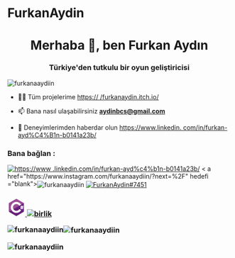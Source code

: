 # FurkanAydin
<h1 align="center">Merhaba 👋, ben Furkan Aydın</h1>
<h3 align="center">Türkiye'den tutkulu bir oyun geliştiricisi</h3>

<p align="left"> <img src= "https://komarev.com/ghpvc/?username=furkanaaydiin&label=Profile%20views&color=0e75b6&style=flat" alt="furkanaaydiin" /> </p>

- 👨‍💻 Tüm projelerime [https:// /furkanaydin.itch.io/](https://furkanaydin.itch.io/)

- 📫 Bana nasıl ulaşabilirsiniz **aydinbcs@gmail.com**

- 📄 Deneyimlerimden haberdar olun [https://www.linkedin. com/in/furkan-ayd%C4%B1n-b0141a23b/](https://www.linkedin.com/in/furkan-ayd%C4%B1n-b0141a23b/)

<h3 align="left">Bana bağlan :</h3>
<p align="left">
<a href="https://linkedin.com/in/https://www.linkedin.com/in/furkan-ayd%C4%B1n-b0141a23b/" target="blank"><img align="center " src="https://raw.githubusercontent.com/rahuldkjain/github-profile-readme-generator/master/src/images/icons/Social/linked-in-alt.svg" alt="https://www .linkedin.com/in/furkan-ayd%c4%b1n-b0141a23b/" height="30" width="40" /></a> <
a href="https://www.instagram.com/furkanaaydiin/?next=%2F" hedefi ="blank"><img align="center" src="https://raw.githubusercontent.com/rahuldkjain/github-profile-readme-generator/master/src/images/icons/Social/instagram.svg" alt ="furkanaaydiin" height="30" width="40" /></a>
<a href="https://discords.com/templates/users/992422684598218792" target="blank"><img align="center" src="https://raw.githubusercontent.com/rahuldkjain/github-profile-readme -generator/master/src/images/icons/Social/discord.svg" alt="FurkanAydin#7451" height="30" width="40" /></a> </p> <h3 align=
"

left ">Diller ve Araçlar:</h3>
<p align="left"> <a href="https://www.w3schools.com/cs/" target="_blank" rel="noreferrer"> <img src ="https://raw.githubusercontent.com/devicons/devicon/master/icons/csharp/csharp-original.svg" alt="csharp" width="40" height="40"/> </a> <a href="https://unity.com/" target="_blank" rel="noreferrer"> <img src="https://www.vectorlogo.zone/logos/unity3d/unity3d-icon.svg" alt ="birlik" genişlik="40" yükseklik="40"/> </a> </p>

<p><img align="left" src="https://github-readme-stats.vercel.app/api/top-langs?username=furkanaaydiin&show_icons=true&locale=en&layout=compact" alt="furkanaaydiin" /> </p>

<p> <img align="center" src="https://github-readme-stats.vercel.app/api?username=furkanaaydiin&show_icons=true&locale=en" alt="furkanaaydiin" /> </p>

<p><img align="center" src="https://github-readme-streak-stats.herokuapp.com/?user=furkanaaydiin&" alt="furkanaaydiin" /></p>
